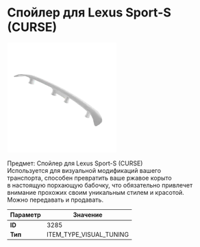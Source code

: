 # Спойлер для Lexus Sport-S (CURSE)

![Item Image](../img/3285.webp?raw=true)

Предмет: Спойлер для Lexus Sport-S (CURSE)<br>Используется для визуальной модификаций вашего<br>транспорта, способен превратить ваше ржавое корыто<br>в настоящую порхающую бабочку, что обязательно привлечет<br>внимание прохожих своим уникальным стилем и красотой.<br>Можно передавать и продавать.


| Параметр | Значение |
|----------|----------|
| **ID** | 3285 |
| **Тип** | ITEM_TYPE_VISUAL_TUNING |

